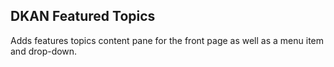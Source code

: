 ## DKAN Featured Topics

Adds features topics content pane for the front page as well as a menu item and drop-down.
